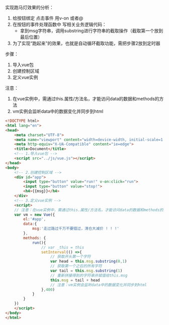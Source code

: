 实现跑马灯效果的分析：

1. 给按钮绑定 点击事件 用v-on 或者@
2. 在按钮的事件处理函数中 写相关业务逻辑代码：
    + 拿到msg字符串，调用substring进行字符串的截取操作（截取第一个放到最后位置）
3. 为了实现“跑起来”的效果，也就是自动循环截取功能，需把步骤2放到定时器

步骤：
1. 导入vue包
2. 创建控制区域
3. 定义vue实例

注意：
1. 在vue实例中，需通过this.属性/方法名，才能访问data的数据和methods的方法
2. vm实例会监听data中的数据变化并同步到html
```html
<!DOCTYPE html>
<html lang="en">
<head>
    <meta charset="UTF-8">
    <meta name="viewport" content="width=device-width, initial-scale=1.0">
    <meta http-equiv="X-UA-Compatible" content="ie=edge">
    <title>Document</title>
    <!-- 1.导入vue包 -->
    <script src="../js/vue.js"></script>
</head>
<body>
    <!-- 2.创建控制区域 -->
    <div id="app">
        <input type="button" value="run!" v-on:click="run">
        <input type="button" value="stop!">
        <h4>{{msg}}</h4>
    </div>
    <!-- 3.定义vue实例 -->
    <script>
    // 注意：在vue实例中，需通过this.属性/方法名，才能访问data的数据和methods的方法
    var vm = new Vue({
        el:'#app',
        data:{
            msg:'走过路过千万不要错过，清仓大减价 ! ! !'
        },
        methods: {
            run(){
                // var _this = this
                setInterval(() =>{
                    // 获取开头第一个字符
                    var head = this.msg.substring(0,1)
                    // 获取第一个之后的所有字符
                    var tail = this.msg.substring(1)
                    // 重新拼接得到的字符串并赋值给this.msg
                    this.msg = tail + head
                    // 注意：vm实例会监听data中的数据变化并同步到html
                },400)
            }
        }
    })
    </script>
</body>
</html>
```